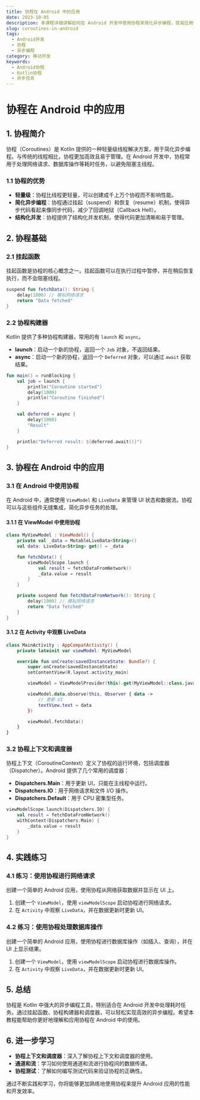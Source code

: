 ```yaml
---
title: 协程在 Android 中的应用
date: 2023-10-05
description: 本课程详细讲解如何在 Android 开发中使用协程来简化异步编程，提高应用性能和响应速度。
slug: coroutines-in-android
tags:
  - Android开发
  - 协程
  - 异步编程
category: 移动开发
keywords:
  - Android协程
  - Kotlin协程
  - 异步任务
---
```


# 协程在 Android 中的应用

## 1. 协程简介

协程（Coroutines）是 Kotlin 提供的一种轻量级线程解决方案，用于简化异步编程。与传统的线程相比，协程更加高效且易于管理。在 Android 开发中，协程常用于处理网络请求、数据库操作等耗时任务，以避免阻塞主线程。

### 1.1 协程的优势
- **轻量级**：协程比线程更轻量，可以创建成千上万个协程而不影响性能。
- **简化异步编程**：协程通过挂起（suspend）和恢复（resume）机制，使得异步代码看起来像同步代码，减少了回调地狱（Callback Hell）。
- **结构化并发**：协程提供了结构化并发机制，使得代码更加清晰和易于管理。

## 2. 协程基础

### 2.1 挂起函数
挂起函数是协程的核心概念之一。挂起函数可以在执行过程中暂停，并在稍后恢复执行，而不会阻塞线程。

```kotlin
suspend fun fetchData(): String {
    delay(1000) // 模拟网络请求
    return "Data fetched"
}
```

### 2.2 协程构建器
Kotlin 提供了多种协程构建器，常用的有 `launch` 和 `async`。

- **launch**：启动一个新的协程，返回一个 `Job` 对象，不返回结果。
- **async**：启动一个新的协程，返回一个 `Deferred` 对象，可以通过 `await` 获取结果。

```kotlin
fun main() = runBlocking {
    val job = launch {
        println("Coroutine started")
        delay(1000)
        println("Coroutine finished")
    }

    val deferred = async {
        delay(1000)
        "Result"
    }

    println("Deferred result: ${deferred.await()}")
}
```

## 3. 协程在 Android 中的应用

### 3.1 在 Android 中使用协程
在 Android 中，通常使用 `ViewModel` 和 `LiveData` 来管理 UI 状态和数据流。协程可以与这些组件无缝集成，简化异步任务的处理。

#### 3.1.1 在 ViewModel 中使用协程
```kotlin
class MyViewModel : ViewModel() {
    private val _data = MutableLiveData<String>()
    val data: LiveData<String> get() = _data

    fun fetchData() {
        viewModelScope.launch {
            val result = fetchDataFromNetwork()
            _data.value = result
        }
    }

    private suspend fun fetchDataFromNetwork(): String {
        delay(1000) // 模拟网络请求
        return "Data fetched"
    }
}
```

#### 3.1.2 在 Activity 中观察 LiveData
```kotlin
class MainActivity : AppCompatActivity() {
    private lateinit var viewModel: MyViewModel

    override fun onCreate(savedInstanceState: Bundle?) {
        super.onCreate(savedInstanceState)
        setContentView(R.layout.activity_main)

        viewModel = ViewModelProvider(this).get(MyViewModel::class.java)

        viewModel.data.observe(this, Observer { data ->
            // 更新 UI
            textView.text = data
        })

        viewModel.fetchData()
    }
}
```

### 3.2 协程上下文和调度器
协程上下文（CoroutineContext）定义了协程的运行环境，包括调度器（Dispatcher）。Android 提供了几个常用的调度器：

- **Dispatchers.Main**：用于更新 UI，只能在主线程中运行。
- **Dispatchers.IO**：用于网络请求和文件 I/O 操作。
- **Dispatchers.Default**：用于 CPU 密集型任务。

```kotlin
viewModelScope.launch(Dispatchers.IO) {
    val result = fetchDataFromNetwork()
    withContext(Dispatchers.Main) {
        _data.value = result
    }
}
```

## 4. 实践练习

### 4.1 练习：使用协程进行网络请求
创建一个简单的 Android 应用，使用协程从网络获取数据并显示在 UI 上。

1. 创建一个 `ViewModel`，使用 `viewModelScope` 启动协程进行网络请求。
2. 在 `Activity` 中观察 `LiveData`，并在数据更新时更新 UI。

### 4.2 练习：使用协程处理数据库操作
创建一个简单的 Android 应用，使用协程进行数据库操作（如插入、查询），并在 UI 上显示结果。

1. 创建一个 `ViewModel`，使用 `viewModelScope` 启动协程进行数据库操作。
2. 在 `Activity` 中观察 `LiveData`，并在数据更新时更新 UI。

## 5. 总结

协程是 Kotlin 中强大的异步编程工具，特别适合在 Android 开发中处理耗时任务。通过挂起函数、协程构建器和调度器，可以轻松实现高效的异步编程。希望本教程能帮助你更好地理解和应用协程在 Android 中的使用。

## 6. 进一步学习

- **协程上下文和调度器**：深入了解协程上下文和调度器的使用。
- **通道和流**：学习如何使用通道和流进行协程间的数据传递。
- **协程测试**：了解如何编写测试代码来验证协程的正确性。

通过不断实践和学习，你将能够更加熟练地使用协程来提升 Android 应用的性能和开发效率。